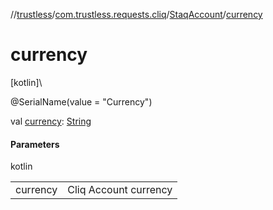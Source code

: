 //[trustless](../../../index.md)/[com.trustless.requests.cliq](../index.md)/[StaqAccount](index.md)/[currency](currency.md)

# currency

[kotlin]\

@SerialName(value = &quot;Currency&quot;)

val [currency](currency.md): [String](https://kotlinlang.org/api/latest/jvm/stdlib/kotlin/-string/index.html)

#### Parameters

kotlin

| | |
|---|---|
| currency | Cliq Account currency |
